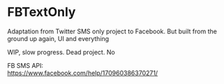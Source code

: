 # FBTextOnly
Adaptation from Twitter SMS only project to Facebook. But built from the ground up again, UI and everything

WIP, slow progress. Dead project. No

FB SMS API:
<br/>
https://www.facebook.com/help/170960386370271/
